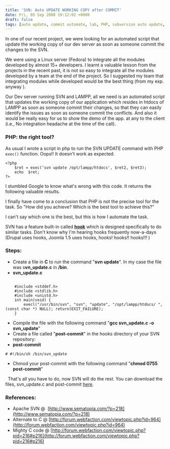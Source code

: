 ```yaml
---
title: 'SVN: Auto UPDATE WORKING COPY after COMMIT'
date: Fri, 05 Sep 2008 19:12:02 +0000
draft: false
tags: [auto update, commit automate, lab, PHP, subversion auto update, subversion hooks, svn, svn hooks, tools]
---
```

In one of our recent project, we were looking for an automated script that update the working copy of our dev server as soon as someone commit the changes to the SVN. 

We were using a Linux server (Fedora) to integrate all the modules developed by almost 15+ developers. I learnt a valuable lesson from the projects in the recent past, it is not so easy to integrate all the modules developed by a team at the end of the project. So I suggested my team that integrating modules while developed would be the best thing (from my exp. anyway ). 

Our Dev server running SVN and LAMPP, all we need is an automated script that updates the working copy of our application which resides in htdocs of LAMPP as soon as someone commit their changes, so that they can easily identify the issues as soon as someone commit the conflicts. And also it would be really easy for us to show the demo of the app. at any to the client (i.e., No integration headache at the time of the call).

### PHP: the right tool?

As usual I wrote a script in php to run the SVN UPDATE command with PHP `exec()` function. Oops!! It doesn't work as expected. 
```
<?php 
    $ret = exec(‘svn update /opt/lampp/htdocs', $ret2, $ret3); 
    echo  $ret; 
?> 
```
I stumbled Google to know what's wrong with this code. It returns the following valuable results. 

I finally have come to a conclusion that PHP is not the precise tool for the task. So "How did you achieve? Which is the best tool to achieve this?" 

I can't say which one is the best, but this is how I automate the task. 

SVN has a feature built-in called **[hook](http://svnbook.red-bean.com/en/1.4/svn-book.html#svn.ref.reposhooks)** which is designed specifically to do similar tasks. Don't know why I'm hearing hooks frequently now-a-days (Drupal uses hooks, Joomla 1.5 uses hooks, hooks! hooks!! hooks!!! )

### Steps:

*   Create a file in **C** to run the command "**svn update**". In my case the file was s**vn_update.c** in **/bin**.
*   **svn_update.c**

```

    #include <stddef.h> 
    #include <stdlib.h> 
    #include <unistd.h> 
    int main(void) {
        execl("/usr/bin/svn", "svn", "update", "/opt/lampp/htdocs/ ", (const char *) NULL); return(EXIT_FAILURE);
    }

```
*   Compile the file with the following command "**gcc svn\_update.c -o svn\_update**"
*   Create a file called "**post-commit**" in the hooks directory of your SVN repository:
*   **post-commit**

`# #!/bin/sh /bin/svn_update`

*   Chmod your post-commit with the following command "**chmod 0755 post-commit**"

  That's all you have to do, now SVN will do the rest. You can download the files, svn_update.c and post-commit [here](http://prjx.googlecode.com/files/svn-auto-update.zip).  

### References:

* Apache SVN @  [http://www.sematopia.com/?p=218](http://www.sematopia.com/?p=218) 
* Alternate to C @ [http://forum.webfaction.com/viewtopic.php?id=964](http://forum.webfaction.com/viewtopic.php?id=964) 
* Mighty C code @ [http://forum.webfaction.com/viewtopic.php?pid=216#p216](http://forum.webfaction.com/viewtopic.php?pid=216#p216)